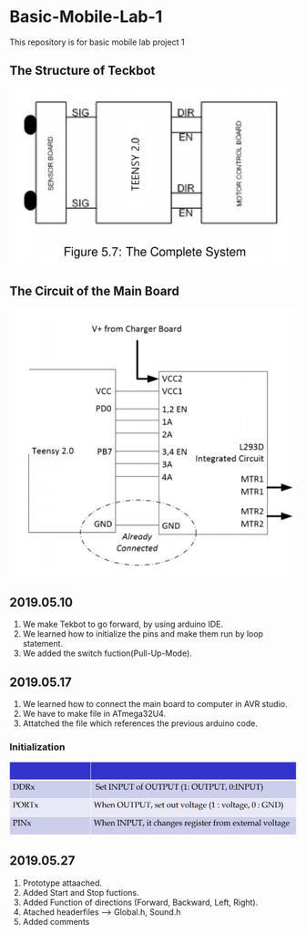 # Basic-Mobile-Lab-1
This repository is for basic mobile lab project 1

## The Structure of Teckbot
![](2.PNG)

## The Circuit of the Main Board
![](1.PNG)

## 2019.05.10
1. We make Tekbot to go forward, by using arduino IDE.
2. We learned how to initialize the pins and make them run by loop statement.
3. We added the switch fuction(Pull-Up-Mode).

## 2019.05.17
1. We learned how to connect the main board to computer in AVR studio.
2. We have to make file in ATmega32U4.
3. Attatched the file which references the previous arduino code.

### Initialization
![](3.PNG)

## 2019.05.27
1. Prototype attaached.
2. Added Start and Stop fuctions.
3. Added Function of directions (Forward, Backward, Left, Right).
4. Atached headerfiles --> Global.h, Sound.h
5. Added comments
